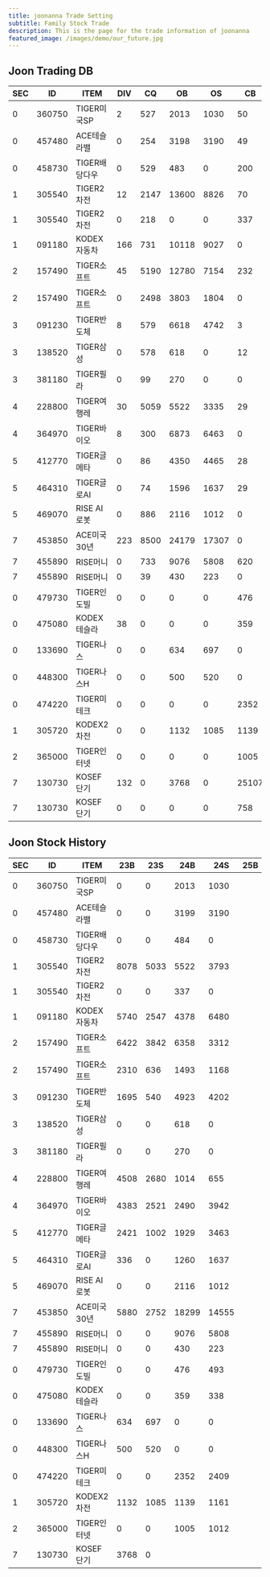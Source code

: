 ```yaml
---
title: joonanna Trade Setting
subtitle: Family Stock Trade
description: This is the page for the trade information of joonanna
featured_image: /images/demo/our_future.jpg
---
```

## Joon Trading DB

|SEC|ID|ITEM |DIV|CQ|OB|OS|CB|CS|
|---|--|-----|---|--|--|--|--|--|
|0|360750|TIGER미국SP|2|527|2013|1030|50|0|
|0|457480|ACE테슬라밸|0|254|3198|3190|49|0|
|0|458730|TIGER배당다우|0|529|483|0|200|0|
|1|305540|TIGER2차전|12|2147|13600|8826|70|300|
|1|305540|TIGER2차전|0|218|0|0|337|0|
|1|091180|KODEX자동차|166|731|10118|9027|0|101|
|2|157490|TIGER소프트|45|5190|12780|7154|232|0|
|2|157490|TIGER소프트|0|2498|3803|1804|0|0|
|3|091230|TIGER반도체|8|579|6618|4742|3|401|
|3|138520|TIGER삼성|0|578|618|0|12|0|
|3|381180|TIGER필라|0|99|270|0|0|100|
|4|228800|TIGER여행레|30|5059|5522|3335|29|60|
|4|364970|TIGER바이오|8|300|6873|6463|0|40|
|5|412770|TIGER글메타|0|86|4350|4465|28|0|
|5|464310|TIGER글로AI|0|74|1596|1637|29|0|
|5|469070|RISE AI로봇|0|886|2116|1012|0|300|
|7|453850|ACE미국30년|223|8500|24179|17307|0|0|
|7|455890|RISE머니|0|733|9076|5808|620|0|
|7|455890|RISE머니|0|39|430|223|0|0|
|0|479730|TIGER인도빌|0|0|0|0|476|493|
|0|475080|KODEX테슬라|38|0|0|0|359|338|
|0|133690|TIGER나스|0|0|634|697|0|0|
|0|448300|TIGER나스H|0|0|500|520|0|0|
|0|474220|TIGER미테크|0|0|0|0|2352|2409|
|1|305720|KODEX2차전|0|0|1132|1085|1139|1161|
|2|365000|TIGER인터넷|0|0|0|0|1005|1012|
|7|130730|KOSEF단기|132|0|3768|0|25107|28818|
|7|130730|KOSEF단기|0|0|0|0|758|740|



## Joon Stock History

|SEC|ID|ITEM |23B|23S|24B|24S|25B|25S|
|---|--|-----|---|--|--|--|--|--|
|0|360750|TIGER미국SP|0|0|2013|1030|||
|0|457480|ACE테슬라밸|0|0|3199|3190|||
|0|458730|TIGER배당다우|0|0|484|0|||
|1|305540|TIGER2차전|8078|5033|5522|3793|||
|1|305540|TIGER2차전|0|0|337|0|||
|1|091180|KODEX자동차|5740|2547|4378|6480|||
|2|157490|TIGER소프트|6422|3842|6358|3312|||
|2|157490|TIGER소프트|2310|636|1493|1168|||
|3|091230|TIGER반도체|1695|540|4923|4202|||
|3|138520|TIGER삼성|0|0|618|0|||
|3|381180|TIGER필라|0|0|270|0|||
|4|228800|TIGER여행레|4508|2680|1014|655|||
|4|364970|TIGER바이오|4383|2521|2490|3942|||
|5|412770|TIGER글메타|2421|1002|1929|3463|||
|5|464310|TIGER글로AI|336| 0|1260|1637|||
|5|469070|RISE AI로봇|0|0|2116|1012|||
|7|453850|ACE미국30년|5880|2752|18299|14555|||
|7|455890|RISE머니|0|0|9076|5808|||
|7|455890|RISE머니|0|0|430|223|||
|0|479730|TIGER인도빌|0|0|476|493|||
|0|475080|KODEX테슬라|0|0|359|338|||
|0|133690|TIGER나스|634|697|0|0|||
|0|448300|TIGER나스H|500|520|0|0|||
|0|474220|TIGER미테크|0|0|2352|2409|||
|1|305720|KODEX2차전|1132|1085|1139|1161|||
|2|365000|TIGER인터넷|0|0|1005|1012|||
|7|130730|KOSEF단기|3768|0|||




